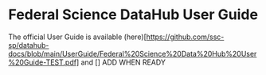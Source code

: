 # Federal Science DataHub User Guide

The official User Guide is available (here)[https://github.com/ssc-sp/datahub-docs/blob/main/UserGuide/Federal%20Science%20Data%20Hub%20User%20Guide-TEST.pdf] and 
[] ADD WHEN READY
